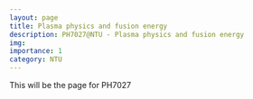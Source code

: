```yaml
---
layout: page
title: Plasma physics and fusion energy
description: PH7027@NTU - Plasma physics and fusion energy
img: 
importance: 1
category: NTU
---
```

This will be the page for PH7027
